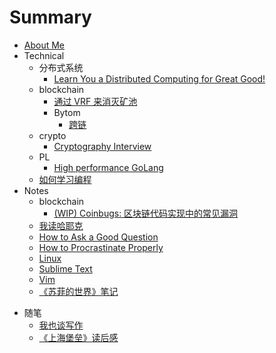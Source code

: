 # Summary

* [About Me](README.md)
* Technical
    * 分布式系统
        - [Learn You a Distributed Computing for Great Good!](technical/distsys/learn-u-a-distcomp-for-great-good.md)
    - blockchain
        + [通过 VRF 来消灭矿池](technical/blockchain/vrf-mining.md)
        + Bytom
            * [跨链](technical/blockchain/bytom/cross-chain.md)
    - crypto
        - [Cryptography Interview](technical/crypto/crypto-interview.md)
    * PL
        - [High performance GoLang](technical/PL/hp-golang.md)
    - [如何学习编程](technical/programming.md)
* Notes
    - blockchain
        + [(WIP) Coinbugs: 区块链代码实现中的常见漏洞](notes/blockchain/coinbugs.md)
    * [我读哈耶克](notes/hayek.md)
    - [How to Ask a Good Question](notes/how-to-ask-a-good-question.md)
    - [How to Procrastinate Properly](life-hacks/how-to-procrastinate.md)
    - [Linux](notes/linux.md)
    - [Sublime Text](notes/subl.md)
    - [Vim](notes/vim.md)
    * [《苏菲的世界》笔记](notes/sophies-world.md)
+ 随笔
    * [我也谈写作](mics/writing.md)
    * [《上海堡垒》读后感](mics/once-upon-a-time-in-Shanghai.md)
<!-- * 自我提升 -->
